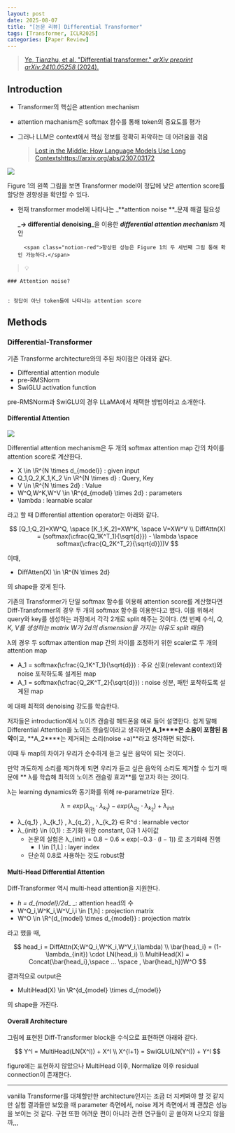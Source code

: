 ```yaml
---
layout: post
date: 2025-08-07
title: "[논문 리뷰] Differential Transformer"
tags: [Transformer, ICLR2025]
categories: [Paper Review]
---
```


> [Ye, Tianzhu, et al. "Differential transformer." ](https://arxiv.org/abs/2410.05258)[_arXiv preprint arXiv:2410.05258_](https://arxiv.org/abs/2410.05258)[ (2024).](https://arxiv.org/abs/2410.05258)



## Introduction

- Transformer의 핵심은 attention mechanism
- attention machanism은 softmax 함수를 통해 token의 중요도를 평가
- 그러나 LLM은 context에서 핵심 정보를 정확히 파악하는 데 어려움을 겪음

	> [Lost in the Middle: How Language Models Use Long Contextshttps://arxiv.org/abs/2307.03172](https://arxiv.org/abs/2307.03172)


![](https://prod-files-secure.s3.us-west-2.amazonaws.com/542b861c-36a8-4051-84e5-8804b6728dba/9083ea56-691a-4752-ae26-47f403431ac8/image.png?X-Amz-Algorithm=AWS4-HMAC-SHA256&X-Amz-Content-Sha256=UNSIGNED-PAYLOAD&X-Amz-Credential=ASIAZI2LB466TIKAZQ6O%2F20251002%2Fus-west-2%2Fs3%2Faws4_request&X-Amz-Date=20251002T140113Z&X-Amz-Expires=3600&X-Amz-Security-Token=IQoJb3JpZ2luX2VjEJT%2F%2F%2F%2F%2F%2F%2F%2F%2F%2FwEaCXVzLXdlc3QtMiJIMEYCIQDaDT0FMqMHHDKlkDAJzQZovnQUBUV1F6yUTCrW4FqGGAIhAL3YwfNcvGAy01Xfhd4%2FSU1pS37SNTVtBMgUWC9PbJflKv8DCC0QABoMNjM3NDIzMTgzODA1IgzaLUVQqCdq%2Fd6kSNoq3AOCEIbj5taRRxm7pcbKHxtQHigha0bb%2F1YhiSODVKYE4nPPB6PIlDqhQWkhDlrtRZBrad3qldxojEGKSSSB6VlaED2YfJ4vDeyjUxcpvrYq2RmECzP2xofuhMss3cG53EmGcul1s8Ght9YLHWm7lciCLfhI7AIvogKygmyqbk3WaemuySh6F6Bf4KG0ICTXPv1PuZ8pOFuqrQnFkmQnQfPozKu6XsZOBxD02p3x3Nryoba5Uk0J4mZsSwuyjS6F%2F23kyX%2BvSF%2FXVqd5Fw1njZ6gTFHJbr4ixKDMPMhZ71G8Zpuz%2BdvnDXKJkqBzK5QdlT4y1ilu08h%2F2MpPU9Nvw8WI7gHZlej5kDM1RUqGlGEZODGCG0ij6hr9dqG2LCXYSGLsgAF0%2FqXtwOSizcQccr%2FnGHh7b4qoi0MG4LhyTucO%2FbPC25nVuwXCtj1FQBrSzf1QcDIs9Dm4FSqse1P%2BXvlAEGTtHvappqmoq8QnJxQ35Rhc4HYSkC%2BZ3cfRqsC7zJ4TiI5%2BbLeKbtVobumRhqVLsE%2F6sl3VFLgk0sKZVK5gDscjqDw7RB68ICBrz%2BzDcl8tXlSOSBxRjx7Xw5Z4p5LrkDfJ8AXbzAr8vYwe%2BrJXhVsusam6Jae9JTt4ETCYw%2FnGBjqkAVekqEl%2BiyiQZxOjzA8kxXxvimGJ%2F%2B9Nh2FXldJUly%2FfG8U8E9yrY8WmUabhO7%2F1h4DNynmiYycoCC5fprAKX64PttS9z3TdU04N0MVb%2ByFQbshKWZb7WURh9ksC5tHjYpaMz2nxgYMjmcE2wP34SzSrphG8aeiMYK9VlSaMaVUiyAYdsPcx1FcQd3XZcpniJ8xYad0Ps8gW79pWMFE6hyXOVWcg&X-Amz-Signature=af4870df950398925cc9316c2d54b4f7779eb4366ea478f59b2988543e47ac90&X-Amz-SignedHeaders=host&x-amz-checksum-mode=ENABLED&x-id=GetObject)


Figure 1의 왼쪽 그림을 보면 Transformer model이 정답에 낮은 attention score를 할당한 경향성을 확인할 수 있다.

- 현재 transformer model에 나타나는 _**attention noise **_문제 해결 필요성

	_**→ differential denoising**_을 이용한 _**differential attention mechanism**_ 제안


		<span class="notion-red">향상된 성능은 Figure 1의 두 세번째 그림 통해 확인 가능하다.</span>


> 💡 


	### Attention noise?


	: 정답이 아닌 token들에 나타나는 attention score



## Methods



### Differential-Transformer


기존 Transforme architecture와의 주된 차이점은 아래와 같다.

- Differential attention module
- pre-RMSNorm
- SwiGLU activation function

pre-RMSNorm과 SwiGLU의 경우 LLaMA에서 채택한 방법이라고 소개한다.



#### Differential Attention


![](https://prod-files-secure.s3.us-west-2.amazonaws.com/542b861c-36a8-4051-84e5-8804b6728dba/116d70b2-1963-4810-9167-f4c7d8a06e8f/image.png?X-Amz-Algorithm=AWS4-HMAC-SHA256&X-Amz-Content-Sha256=UNSIGNED-PAYLOAD&X-Amz-Credential=ASIAZI2LB466TIKAZQ6O%2F20251002%2Fus-west-2%2Fs3%2Faws4_request&X-Amz-Date=20251002T140113Z&X-Amz-Expires=3600&X-Amz-Security-Token=IQoJb3JpZ2luX2VjEJT%2F%2F%2F%2F%2F%2F%2F%2F%2F%2FwEaCXVzLXdlc3QtMiJIMEYCIQDaDT0FMqMHHDKlkDAJzQZovnQUBUV1F6yUTCrW4FqGGAIhAL3YwfNcvGAy01Xfhd4%2FSU1pS37SNTVtBMgUWC9PbJflKv8DCC0QABoMNjM3NDIzMTgzODA1IgzaLUVQqCdq%2Fd6kSNoq3AOCEIbj5taRRxm7pcbKHxtQHigha0bb%2F1YhiSODVKYE4nPPB6PIlDqhQWkhDlrtRZBrad3qldxojEGKSSSB6VlaED2YfJ4vDeyjUxcpvrYq2RmECzP2xofuhMss3cG53EmGcul1s8Ght9YLHWm7lciCLfhI7AIvogKygmyqbk3WaemuySh6F6Bf4KG0ICTXPv1PuZ8pOFuqrQnFkmQnQfPozKu6XsZOBxD02p3x3Nryoba5Uk0J4mZsSwuyjS6F%2F23kyX%2BvSF%2FXVqd5Fw1njZ6gTFHJbr4ixKDMPMhZ71G8Zpuz%2BdvnDXKJkqBzK5QdlT4y1ilu08h%2F2MpPU9Nvw8WI7gHZlej5kDM1RUqGlGEZODGCG0ij6hr9dqG2LCXYSGLsgAF0%2FqXtwOSizcQccr%2FnGHh7b4qoi0MG4LhyTucO%2FbPC25nVuwXCtj1FQBrSzf1QcDIs9Dm4FSqse1P%2BXvlAEGTtHvappqmoq8QnJxQ35Rhc4HYSkC%2BZ3cfRqsC7zJ4TiI5%2BbLeKbtVobumRhqVLsE%2F6sl3VFLgk0sKZVK5gDscjqDw7RB68ICBrz%2BzDcl8tXlSOSBxRjx7Xw5Z4p5LrkDfJ8AXbzAr8vYwe%2BrJXhVsusam6Jae9JTt4ETCYw%2FnGBjqkAVekqEl%2BiyiQZxOjzA8kxXxvimGJ%2F%2B9Nh2FXldJUly%2FfG8U8E9yrY8WmUabhO7%2F1h4DNynmiYycoCC5fprAKX64PttS9z3TdU04N0MVb%2ByFQbshKWZb7WURh9ksC5tHjYpaMz2nxgYMjmcE2wP34SzSrphG8aeiMYK9VlSaMaVUiyAYdsPcx1FcQd3XZcpniJ8xYad0Ps8gW79pWMFE6hyXOVWcg&X-Amz-Signature=bdcaac427a63cacdb912dd57f5dc7cab079bb6226041fec09b836d9f1f79d15f&X-Amz-SignedHeaders=host&x-amz-checksum-mode=ENABLED&x-id=GetObject)


Differential attention mechanism은 두 개의 softmax attention map 간의 차이를 attention score로 계산한다.

- X \in \R^{N \times d\_{model}} : given input
- Q\_1,Q\_2,K\_1,K\_2 \in \R^{N \times d} : Query, Key
- V \in \R^{N \times 2d} : Value
- W^Q,W^K,W^V \in \R^{d\_{model} \times 2d} : parameters
- \lambda : learnable scalar

라고 할 때 Differential attention operator는 아래와 같다.


$$
[Q_1;Q_2]=XW^Q, \space [K_1;K_2]=XW^K, \space V=XW^V \\
DiffAttn(X) = (softmax(\cfrac{Q_1K^T_1}{\sqrt{d}}) - \lambda \space softmax(\cfrac{Q_2K^T_2}{\sqrt{d}}))V
$$


이때,

- DiffAtten(X) \in \R^{N \times 2d}

의 shape을 갖게 된다.


기존의 Transformer가 단일 softmax 함수를 이용해 attention score를 계산했다면 Diff-Transformer의 경우 두 개의 softmax 함수를 이용한다고 했다. 이를 위해서 query와 key를 생성하는 과정에서 각각 2개로 split 해주는 것이다. <span class="notion-red">(첫 번째 수식, </span><span class="notion-red">_Q, K, V를 생성하는 matrix W가 2d의 dismension을 가지는 이유도 split 때문_</span><span class="notion-red">)</span>


 λ의 경우 두 softmax attention map 간의 차이를 조정하기 위한 scaler로 두 개의 attention map

- A\_1 = softmax(\cfrac{Q\_1K^T\_1}{\sqrt{d}}) : 주요 신호(relevant context)와 noise 포착하도록 설계된 map
- A\_1 = softmax(\cfrac{Q\_2K^T\_2}{\sqrt{d}}) : noise 성분, 패턴 포착하도록 설계된 map 

에 대해 최적의 denoising 강도를 학습한다.


저자들은 introduction에서 노이즈 캔슬링 헤드폰을 예로 들어 설명한다. 쉽게 말해 Differential Attention을 노이즈 캔슬링이라고 생각하면 **A\_1****은 소음이 포함된 음악**이고, **A\_2****는 제거되는 소리(noise +a)**라고 생각하면 되겠다. 


이때 두 map의 차이가 우리가 순수하게 듣고 싶은 음악이 되는 것이다. 


만약 과도하게 소리를 제거하게 되면 우리가 듣고 싶은 음악의 소리도 제거할 수 있기 때문에 ** λ를 학습해 최적의 노이즈 캔슬링 효과**를 얻고자 하는 것이다.


λ는 learning dynamics와 동기화를 위해 re-parametrize 된다.


$$
\lambda = exp(\lambda_{q_1} \cdot \lambda_{k_1}) - exp(\lambda_{q_2} \cdot \lambda_{k_2}) + \lambda_{init}
$$

- λ\_{q\_1} , λ\_{k\_1} , λ\_{q\_2} , λ\_{k\_2} ∈ R^d : learnable vector
- λ\_{init} \in (0,1) : 초기화 위한 constant, 0과 1 사이값
	- 논문의 실험은 λ\_{init} = 0.8 − 0.6 × exp(−0.3 · (l − 1)) 로 초기화해 진행
		- l \in [1,L] : layer index
	- 단순히 0.8로 사용하는 것도 robust함


#### **Multi-Head Differential Attention**


Diff-Transformer 역시 multi-head attention을 지원한다.

- _h = d\_{model}/2d__ _: attention head의 수
- W^Q\_i,W^K\_i,W^V\_i,i \in [1,h] : projection matrix
- W^O \in \R^{d\_{model} \times d\_{model}} : projection matrix

라고 했을 때,


$$
head_i = DiffAttn(X;W^Q_i,W^K_i,W^V_i,\lambda) \\
\bar{head_i} = (1-\lambda_{init}) \cdot LN(head_i) \\
MultiHead(X) = Concat(\bar{head_i},\space ... \space , \bar{head_h})W^O
$$


결과적으로 output은

- MultiHead(X) \in \R^{d\_{model} \times d\_{model}}

의 shape을 가진다.



#### Overall Architecture


그림에 표현된 Diff-Transformer block을 수식으로 표현하면 아래와 같다.


$$
Y^l = MultiHead(LN(X^l)) + X^l \\
X^{l+1} = SwiGLU(LN(Y^l)) + Y^l
$$


figure에는 표현하지 않았으나 MultiHead 이후, Normalize 이후 residual connection이 존재한다.


---


vanilla Transformer를 대체할만한 architecture인지는 조금 더 지켜봐야 할 것 같지만 실험 결과들만 보았을 때 parameter 측면에서, noise 제거 측면에서 꽤 괜찮은 성능을 보이는 것 같다. 구현 또한 어려운 편이 아니라 관련 연구들이 곧 쏟아져 나오지 않을까,,,

